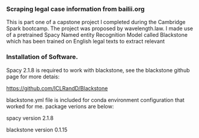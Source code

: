 
### Scraping legal case information from bailii.org

This is part one of a capstone project I completed during the Cambridge Spark bootcamp. The project was proposed by wavelength.law. I made use of a pretrained Spacy Named entity Recognition Model called Blackstone which has been trained on English legal texts to extract relevant  

### Installation of Software.

Spacy 2.1.8 is required to work with blackstone, see the blackstone github page for more detais:

https://github.com/ICLRandD/Blackstone

blackstone.yml file is included for conda environment configuration that worked for me. package verions are below:

spacy version 2.1.8

blackstone version 0.1.15

